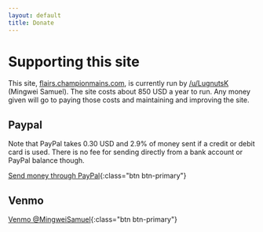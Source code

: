 ```yaml
---
layout: default
title: Donate
---
```



# Supporting this site

This site, [flairs.championmains.com](http://flairs.championmains.com/), is currently run
by [/u/LugnutsK](https://www.reddit.com/u/LugnutsK) (Mingwei Samuel). The site costs about
850 USD a year to run. Any money given will go to paying those costs and maintaining
and improving the site.


## Paypal

Note that PayPal takes 0.30 USD and 2.9% of money sent if a credit or debit card is used.
There is no fee for sending directly from a bank account or PayPal balance though.

[Send money through PayPal](https://paypal.me/MingweiSamuel){:class="btn btn-primary"}

## Venmo

[Venmo @MingweiSamuel](https://venmo.com/MingweiSamuel){:class="btn btn-primary"}
